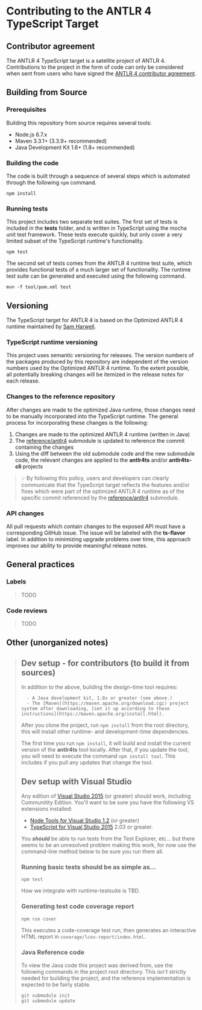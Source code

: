 # Contributing to the ANTLR 4 TypeScript Target

## Contributor agreement

The ANTLR 4 TypeScript target is a satellite project of ANTLR 4. Contributions to the project in the form of code can
only be considered when sent from users who have signed the
[ANTLR 4 contributor agreement](https://github.com/antlr/antlr4/blob/master/contributors.txt).

## Building from Source

### Prerequisites

Building this repository from source requires several tools:

* Node.js 6.7.x
* Maven 3.3.1+ (3.3.9+ recommended)
* Java Development Kit 1.6+ (1.8+ recommended)

### Building the code

The code is built through a sequence of several steps which is automated through the following `npm` command.

```
npm install
```

### Running tests

This project includes two separate test suites. The first set of tests is included in the **tests** folder, and is
written in TypeScript using the mocha unit test framework. These tests execute quickly, but only cover a very limited
subset of the TypeScript runtime's functionality.

```
npm test
```

The second set of tests comes from the ANTLR 4 runtime test suite, which provides functional tests of a much larger
set of functionality. The runtime test suite can be generated and executed using the following command.

```
mvn -f tool/pom.xml test
```

## Versioning

The TypeScript target for ANTLR 4 is based on the Optimized ANTLR 4 runtime maintained by [Sam Harwell](@sharwell).

### TypeScript runtime versioning

This project uses semantic versioning for releases. The version numbers of the packages produced by this repository are
independent of the version numbers used by the Optimized ANTLR 4 runtime. To the extent possible, all potentially
breaking changes will be itemized in the release notes for each release.

### Changes to the reference repository

After changes are made to the optimized Java runtime, those changes need to be manually incorporated into the TypeScript
runtime. The general process for incorporating these changes is the following:

1. Changes are made to the optimized ANTLR 4 runtime (written in Java)
2. The [reference/antlr4](https://github.com/sharwell/antlr4ts/tree/master/reference) submodule is updated to reference
   the commit containing the changes
3. Using the diff between the old submodule code and the new submodule code, the relevant changes are applied to the
   **antlr4ts** and/or **antlr4ts-cli** projects

> :bulb: By following this policy, users and developers can clearly communicate that the TypeScript target reflects the
> features and/or fixes which were part of the optimized ANTLR 4 runtime as of the specific commit referenced by the
> [reference/antlr4](https://github.com/sharwell/antlr4ts/tree/master/reference) submodule.

### API changes

All pull requests which contain changes to the exposed API must have a corresponding GitHub issue. The issue will be
labeled with the **ts-flavor** label. In addition to minimizing upgrade problems over time, this approach improves our
ability to provide meaningful release notes.

## General practices

### Labels

> TODO

### Code reviews

> TODO

## Other (unorganized notes)

> ## Dev setup - for contributors (to build it from sources)
>
> In addition to the above, building the design-time tool requires:
>
>       - A Java development kit, 1.8x or greater (see above.)  
>       - The [Maven](https://maven.apache.org/download.cgi) project system after downloading, [set it up according to these instructions](https://maven.apache.org/install.html). 
>
> After you clone the project, run `npm install` from the root directory, this will install other runtime- and development-time dependencies.  
>
> The first time you run `npm install`, it will build and install the current version of the **antlr4ts** tool locally.   After that, if you update the tool, you will need to execute the command `npm install tool`.   This includes if you pull any updates that change the tool. 
>
> ## Dev setup with Visual Studio
> Any edition of [Visual Studio 2015](https://www.visualstudio.com/vs/) (or greater) should work, including Communitity Edition.
> You'll want to be sure you have the following VS extensions installed:
> - [Node Tools for Visual Studio 1.2](https://www.visualstudio.com/vs/node-js/) (or greater)
> - [TypeScript for Visual Studio 2015](https://www.microsoft.com/en-us/download/details.aspx?id=48593) 2.03 or greater.
>
> You ***should*** be able to run tests from the Test Explorer, etc... but there seems to be an unresolved problem making this work, for now use the command-line method below to be sure you run them all.
>
> ### Running basic tests should be as simple as...
> ```
> npm test
> ```
> How we integrate with runtime-testsuite is TBD.
>
> ### Generating test code coverage report
> ```
> npm run cover 
> ```
> This executes a code-coverage test run, then generates an interactive HTML report in `coverage/lcov-report/index.html`.
>
> ### Java Reference code
> To view the Java code this project was derived from, use the following commands in the project root directory.   This *isn't* strictly needed for building the project, and the reference implementation is expected to be fairly stable.
>
> ```
> git submodule init
> git submodule update
> ```
